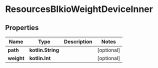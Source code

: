 
# ResourcesBlkioWeightDeviceInner

## Properties
| Name | Type | Description | Notes |
| ------------ | ------------- | ------------- | ------------- |
| **path** | **kotlin.String** |  |  [optional] |
| **weight** | **kotlin.Int** |  |  [optional] |




